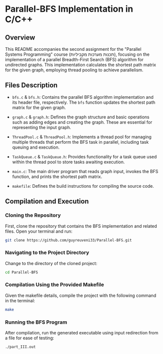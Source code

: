 # Parallel-BFS Implementation in C/C++

## Overview

This README accompanies the second assignment for the "Parallel Systems Programming" course (תכנות מערכות מקביליות), focusing on the implementation of a parallel Breadth-First Search (BFS) algorithm for undirected graphs. This implementation calculates the shortest path matrix for the given graph, employing thread pooling to achieve parallelism.

## Files Description

- `bfs.c` & `bfs.h`: Contains the parallel BFS algorithm implementation and its header file, respectively. The `bfs` function updates the shortest path matrix for the given graph.

- `graph.c` & `graph.h`: Defines the graph structure and basic operations such as adding edges and creating the graph. These are essential for representing the input graph.

- `ThreadPool.c` & `ThreadPool.h`: Implements a thread pool for managing multiple threads that perform the BFS task in parallel, including task queuing and execution.

- `TaskQueue.c` & `TaskQueue.h`: Provides functionality for a task queue used within the thread pool to store tasks awaiting execution.

- `main.c`: The main driver program that reads graph input, invokes the BFS function, and prints the shortest path matrix.

- `makefile`: Defines the build instructions for compiling the source code. 

## Compilation and Execution

### Cloning the Repository

First, clone the repository that contains the BFS implementation and related files. Open your terminal and run:

```sh
git clone https://github.com/guyreuveni33/Parallel-BFS.git
```

### Navigating to the Project Directory

Change to the directory of the cloned project:

```sh
cd Parallel-BFS
```

### Compilation Using the Provided Makefile

Given the makefile details, compile the project with the following command in the terminal:

```sh
make
```

### Running the BFS Program

After compilation, run the generated executable using input redirection from a file for ease of testing:

```sh
./part_III.out
```
